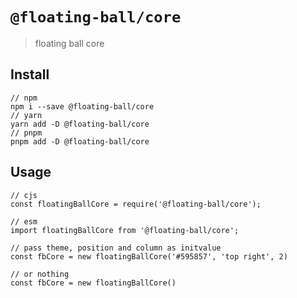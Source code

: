 # `@floating-ball/core`

> floating ball core

## Install

```
// npm
npm i --save @floating-ball/core
// yarn
yarn add -D @floating-ball/core
// pnpm
pnpm add -D @floating-ball/core
```

## Usage

```
// cjs
const floatingBallCore = require('@floating-ball/core');

// esm
import floatingBallCore from '@floating-ball/core';

// pass theme, position and column as initvalue
const fbCore = new floatingBallCore('#595857', 'top right', 2)

// or nothing
const fbCore = new floatingBallCore()
```
